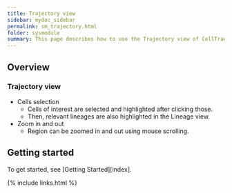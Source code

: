 ```yaml
---
title: Trajectory view
sidebar: mydoc_sidebar
permalink: sm_trajectory.html
folder: sysmodule
summary: This page describes how to use the Trajectory view of CellTrackVis.
---
```


## Overview

### Trajectory view

* Cells selection
    * Cells of interest are selected and highlighted after clicking those.
    * Then, relevant lineages are also highlighted in the Lineage view.
* Zoom in and out
    * Region can be zoomed in and out using mouse scrolling.

## Getting started

To get started, see [Getting Started][index].

{% include links.html %}
